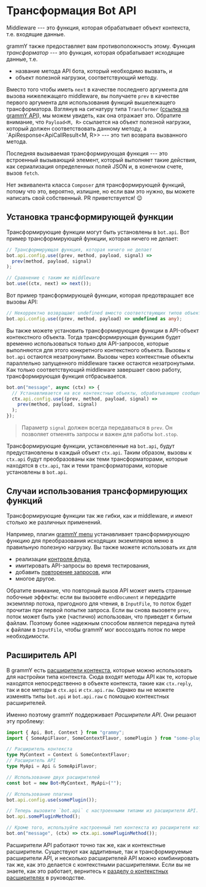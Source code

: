# Трансформация Bot API

Middleware --- это функция, которая обрабатывает объект контекста, т.е. входящие данные.

grammY также предоставляет вам противоположность этому.
Функция _трансформатор_ --- это функция, которая обрабатывает исходящие данные, т.е.

- название метода API бота, который необходимо вызвать, и
- объект полезной нагрузки, соответствующий методу.

Вместо того чтобы иметь `next` в качестве последнего аргумента для вызова нижележащего middleware, вы получаете `prev` в качестве первого аргумента для использования функций вышележащего трансформатора.
Взглянув на сигнатуру типа `Transformer` ([ссылка на grammY API](/ref/core/transformer)), мы можем увидеть, как она отражает это.
Обратите внимание, что `Payload<M, R>` ссылается на объект полезной нагрузки, который должен соответствовать данному методу, а `ApiResponse<ApiCallResult<M, R>> --- это тип возврата вызванного метода.

Последняя вызываемая трансформирующая функция --- это встроенный вызывающий элемент, который выполняет такие действия, как сериализация определенных полей JSON и, в конечном счете, вызов `fetch`.

Нет эквивалента класса `Composer` для трансформирующей функций, потому что это, вероятно, излишне, но если вам это нужно, вы можете написать свой собственный.
PR приветствуется! :wink:

## Установка трансформирующей функции

Трансформирующие функции могут быть установлены в `bot.api`.
Вот пример трансформирующей функции, которая ничего не делает:

```ts
// Трансформирующая функция, которая ничего не делает
bot.api.config.use((prev, method, payload, signal) =>
  prev(method, payload, signal)
);

// Сравнение с таким же middleware
bot.use((ctx, next) => next());
```

Вот пример трансформирующей функции, которая предотвращает все вызовы API:

```ts
// Некорректно возвращают undefined вместо соответствующих типов объектов.
bot.api.config.use((prev, method, payload) => undefined as any);
```

Вы также можете установить трансформирующие функции в API-объект контекстного объекта.
Тогда трансформирующая функциия будет временно использоваться только для API-запросов, которые выполняются для этого конкретного контекстного объекта.
Вызовы к `bot.api` остаются незатронутыми.
Вызовы через контекстные объекты параллельно запущенного middleware также остаются незатронутыми.
Как только соответствующий middleware завершает свою работу, трансформирующая функция отбрасывается.

```ts
bot.on("message", async (ctx) => {
  // Устанавливается на все контекстные объекты, обрабатывающие сообщения.
  ctx.api.config.use((prev, method, payload, signal) =>
    prev(method, payload, signal)
  );
});
```

> Параметр `signal` должен всегда передаваться в `prev`.
> Он позволяет отменять запросы и важен для работы `bot.stop`.

Трансформирующие функции, установленные на `bot.api`, будут предустановлены в каждый объект `ctx.api`.
Таким образом, вызовы к `ctx.api` будут преобразованы как теми трансформаторами, которые находятся в `ctx.api`, так и теми трансформаторами, которые установлены в `bot.api`.

## Случаи использования трансформирующих функций

Трансформирующие функции так же гибки, как и middleware, и имеют столько же различных применений.

Например, плагин [grammY menu](../plugins/menu) устанавливает трансформирующую функцию для преобразования исходящих экземпляров меню в правильную полезную нагрузку.
Вы также можете использовать их для

- реализации [контроля флуда](../plugins/transformer-throttler),
- имитировать API-запросы во время тестирования,
- добавить [повторение запросов](../plugins/auto-retry), или
- многое другое.

Обратите внимание, что повторный вызов API может иметь странные побочные эффекты: если вы вызовете `endDocument` и передадите экземпляр потока, пригодного для чтения, в `InputFile`, то поток будет прочитан при первой попытке запроса.
Если вы снова вызовете `prev`, поток может быть уже (частично) использован, что приведет к битым файлам.
Поэтому более надежным способом является передача путей к файлам в `InputFile`, чтобы grammY мог воссоздать поток по мере необходимости.

## Расширитель API

В grammY есть [расширители контекста](../guide/context#расширители-контекста), которые можно использовать для настройки типа контекста.
Сюда входят методы API как те, которые находятся непосредственно в объекте контекста, такие как `ctx.reply`, так и все методы в `ctx.api` и `ctx.api.raw`.
Однако вы не можете изменять типы `bot.api` и `bot.api.raw` с помощью контекстных расширителей.

Именно поэтому grammY поддерживает _Расширители API_.
Они решают эту проблему:

```ts
import { Api, Bot, Context } from "grammy";
import { SomeApiFlavor, SomeContextFlavor, somePlugin } from "some-plugin";

// Расширитель контекста
type MyContext = Context & SomeContextFlavor;
// Расширитель API
type MyApi = Api & SomeApiFlavor;

// Использование двух расширителей
const bot = new Bot<MyContext, MyApi>("");

// Использование плагина
bot.api.config.use(somePlugin());

// Теперь вызовите `bot.api` с настроенными типами из расширителя API.
bot.api.somePluginMethod();

// Кроме того, используйте настроенный тип контекста из расширителя котекста.
bot.on("message", (ctx) => ctx.api.somePluginMethod());
```

Расширители API работают точно так же, как и контекстные расширители.
Существуют как аддитивные, так и трансформируемые расширители API, и несколько расширителей API можно комбинировать так же, как это делается с контекстными расширителями.
Если вы не знаете, как это работает, вернитесь к [разделу о контекстных расширителях](../guide/context#расширители-контекста) в руководстве.
